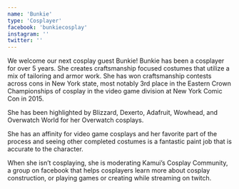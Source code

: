 ```yaml
---
name: 'Bunkie'
type: 'Cosplayer'
facebook: 'bunkiecosplay'
instagram: ''
twitter: ''
---
```

We welcome our next cosplay guest Bunkie!
Bunkie has been a cosplayer for over 5 years. She creates craftsmanship focused costumes that utilize a mix of tailoring and armor work. She has won craftsmanship contests across cons in New York state, most notably 3rd place in the Eastern Crown Championships of cosplay in the video game division at New York Comic Con in 2015.

She has been highlighted by Blizzard, Dexerto, Adafruit, Wowhead, and Overwatch World for her Overwatch cosplays.

She has an affinity for video game cosplays and her favorite part of the process and seeing other completed costumes is a fantastic paint job that is accurate to the character.

When she isn’t cosplaying, she is moderating Kamui’s Cosplay Community, a group on facebook that helps cosplayers learn more about cosplay construction, or playing games or creating while streaming on twitch.